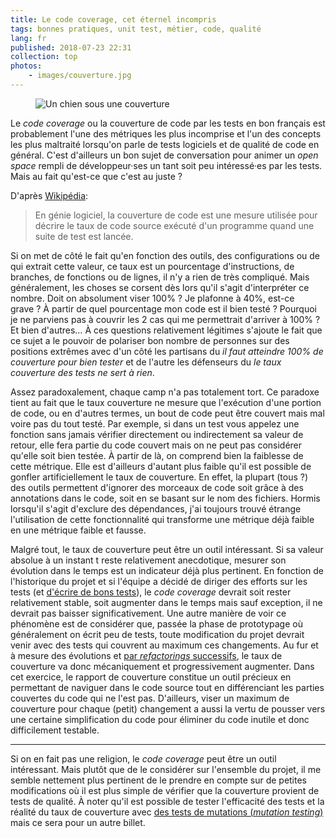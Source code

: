 ```yaml
---
title: Le code coverage, cet éternel incompris
tags: bonnes pratiques, unit test, métier, code, qualité
lang: fr
published: 2018-07-23 22:31
collection: top
photos:
    - images/couverture.jpg
---
```


<figure class="object-center bordered">
    <img loading="lazy" src="/images/660x/couverture.jpg" alt="Un chien sous une couverture">
</figure>

Le *code coverage* ou la couverture de code par les tests en bon français est
probablement l'une des métriques les plus incomprise et l'un des concepts les
plus maltraité lorsqu'on parle de tests logiciels et de qualité de code en
général. C'est d'ailleurs un bon sujet de conversation pour animer un *open
space* rempli de développeur·ses un tant soit peu intéressé·es par les tests.
Mais au fait qu'est-ce que c'est au juste&nbsp;?

D'après [Wikipédia](https://fr.wikipedia.org/wiki/Couverture_de_code):

> En génie logiciel, la couverture de code est une mesure utilisée pour décrire
> le taux de code source exécuté d'un programme quand une suite de test est
> lancée.

Si on met de côté le fait qu'en fonction des outils, des configurations ou de
qui extrait cette valeur, ce taux est un pourcentage d'instructions, de
branches, de fonctions ou de lignes, il n'y a rien de très compliqué. Mais
généralement, les choses se corsent dès lors qu'il s'agit d'interpréter ce
nombre. Doit on absolument viser 100%&nbsp;? Je plafonne à 40%, est-ce
grave&nbsp;? À partir de quel pourcentage mon code est il bien testé&nbsp;?
Pourquoi je ne parviens pas à couvrir les 2 cas qui me permettrait d'arriver à
100%&nbsp;? Et bien d'autres… À ces questions relativement légitimes s'ajoute le
fait que ce sujet a le pouvoir de polariser bon nombre de personnes sur des
positions extrêmes avec d'un côté les partisans du *il faut atteindre 100% de
couverture pour bien tester* et de l'autre les défenseurs du *le taux couverture
des tests ne sert à rien*.

Assez paradoxalement, chaque camp n'a pas totalement tort. Ce paradoxe tient au
fait que le taux couverture ne mesure que l'exécution d'une portion de code, ou
en d'autres termes, un bout de code peut être couvert mais mal voire pas du tout
testé. Par exemple, si dans un test vous appelez une fonction sans jamais
vérifier directement ou indirectement sa valeur de retour, elle fera partie du
code couvert mais on ne peut pas considérer qu'elle soit bien testée. À partir
de là, on comprend bien la faiblesse de cette métrique. Elle est d'ailleurs
d'autant plus faible qu'il est possible de gonfler artificiellement le taux de
couverture. En effet, la plupart (tous&nbsp;?) des outils permettent d'ignorer
des morceaux de code soit grâce à des annotations dans le code, soit en se
basant sur le nom des fichiers. Hormis lorsqu'il s'agit d'exclure des
dépendances, j'ai toujours trouvé étrange l'utilisation de cette fonctionnalité
qui transforme une métrique déjà faible en une métrique faible et fausse.

Malgré tout, le taux de couverture peut être un outil intéressant. Si sa valeur
absolue à un instant t reste relativement anecdotique, mesurer son évolution
dans le temps est un indicateur déjà plus pertinent. En fonction de l'historique
du projet et si l'équipe a décidé de diriger des efforts sur les tests (et
[d'écrire de bons tests](/post/bon-test-unitaire-integration-fonctionnel/)), le
*code coverage* devrait soit rester relativement stable, soit augmenter dans le
temps mais sauf exception, il ne devrait pas baisser significativement. Une
autre manière de voir ce phénomène est de considérer que, passée la phase de
prototypage où généralement on écrit peu de tests, toute modification du projet
devrait venir avec des tests qui couvrent au maximum ces changements. Au fur et
à mesure des évolutions et [par *refactorings*
successifs](http://www.arolla.fr/blog/2018/06/quand-refactorer-et-pourquoi/), le
taux de couverture va donc mécaniquement et progressivement augmenter. Dans cet
exercice, le rapport de couverture constitue un outil précieux en permettant de
naviguer dans le code source tout en différenciant les parties couvertes du code
qui ne l'est pas. D'ailleurs, viser un maximum de couverture pour chaque (petit)
changement a aussi la vertu de pousser vers une certaine simplification du code
pour éliminer du code inutile et donc difficilement testable.

---

Si on en fait pas une religion, le *code coverage* peut être un outil
intéressant. Mais plutôt que de le considérer sur l'ensemble du projet, il me
semble nettement plus pertinent de le prendre en compte sur de petites
modifications où il est plus simple de vérifier que la couverture provient de
tests de qualité. À noter qu'il est possible de tester l'efficacité des tests et
la réalité du taux de couverture avec [des tests de mutations (*mutation
testing*)](https://en.wikipedia.org/wiki/Mutation_testing) mais ce sera pour un
autre billet.
